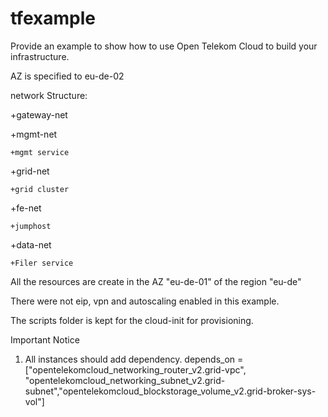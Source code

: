 # tfexample
Provide an example to show how to use Open Telekom Cloud to build your infrastructure. 

AZ is specified to eu-de-02


network Structure:

+gateway-net

+mgmt-net

	+mgmt service
+grid-net

	+grid cluster
+fe-net

	+jumphost
+data-net

	+Filer service


All the resources are create in the AZ "eu-de-01" of the region "eu-de"

There were not eip, vpn and autoscaling enabled in this example. 

The scripts folder is kept for the cloud-init for provisioning. 


Important Notice
1.  All instances should add dependency.
  depends_on = ["opentelekomcloud_networking_router_v2.grid-vpc", "opentelekomcloud_networking_subnet_v2.grid-subnet","opentelekomcloud_blockstorage_volume_v2.grid-broker-sys-vol"]


